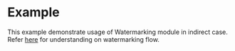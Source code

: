 # Example
This example demonstrate usage of Watermarking module in indirect case. Refer [here](https://dash-industry-forum.github.io/docs/DASH-IF-IOP_OTT-Watermarking.pdf) for understanding on watermarking flow.
